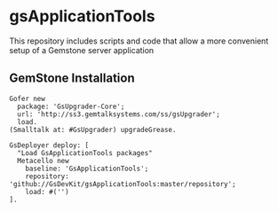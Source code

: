gsApplicationTools
==================

This repository includes scripts and code that allow a more convenient setup of a Gemstone server application 

## GemStone Installation

```Smalltalk
Gofer new
  package: 'GsUpgrader-Core';
  url: 'http://ss3.gemtalksystems.com/ss/gsUpgrader';
  load.
(Smalltalk at: #GsUpgrader) upgradeGrease.

GsDeployer deploy: [
  "Load GsApplicationTools packages"
  Metacello new
    baseline: 'GsApplicationTools';
    repository: 'github://GsDevKit/gsApplicationTools:master/repository';
    load: #('')
].
```

